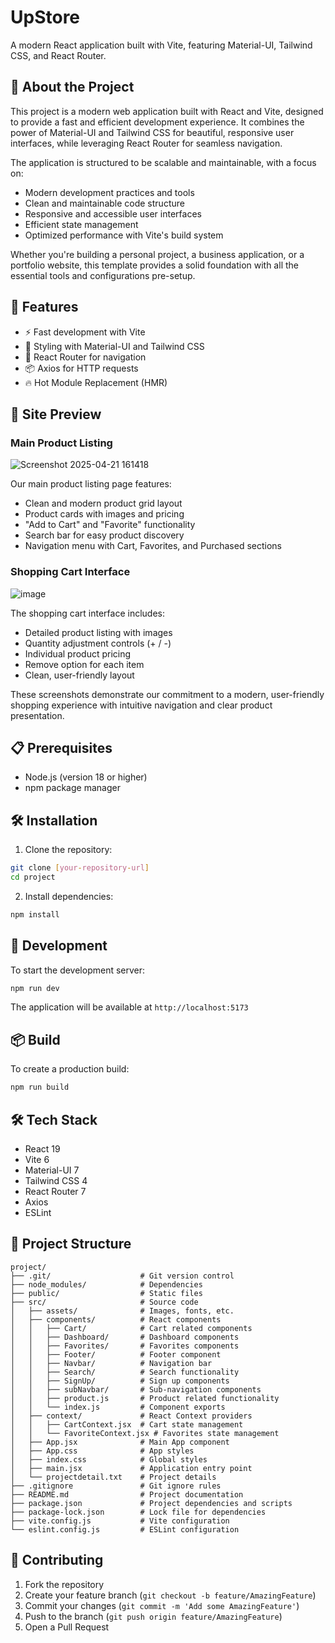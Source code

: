 # UpStore

A modern React application built with Vite, featuring Material-UI, Tailwind CSS, and React Router.

## 📖 About the Project

This project is a modern web application built with React and Vite, designed to provide a fast and efficient development experience. It combines the power of Material-UI and Tailwind CSS for beautiful, responsive user interfaces, while leveraging React Router for seamless navigation.

The application is structured to be scalable and maintainable, with a focus on:
- Modern development practices and tools
- Clean and maintainable code structure
- Responsive and accessible user interfaces
- Efficient state management
- Optimized performance with Vite's build system

Whether you're building a personal project, a business application, or a portfolio website, this template provides a solid foundation with all the essential tools and configurations pre-setup.

## 🚀 Features

- ⚡️ Fast development with Vite
- 🎨 Styling with Material-UI and Tailwind CSS
- 🔄 React Router for navigation
- 📦 Axios for HTTP requests
- 🔥 Hot Module Replacement (HMR)

## 📸 Site Preview

### Main Product Listing
![Screenshot 2025-04-21 161418](https://github.com/user-attachments/assets/4cc3e731-984a-401c-87bc-3ad73518dbaf)


Our main product listing page features:
- Clean and modern product grid layout
- Product cards with images and pricing
- "Add to Cart" and "Favorite" functionality
- Search bar for easy product discovery
- Navigation menu with Cart, Favorites, and Purchased sections

### Shopping Cart Interface
![image](https://github.com/user-attachments/assets/5ab9fc59-2294-4731-9b40-8a1670341d48)


The shopping cart interface includes:
- Detailed product listing with images
- Quantity adjustment controls (+ / -)
- Individual product pricing
- Remove option for each item
- Clean, user-friendly layout

These screenshots demonstrate our commitment to a modern, user-friendly shopping experience with intuitive navigation and clear product presentation.

## 📋 Prerequisites

- Node.js (version 18 or higher)
- npm  package manager


## 🛠️ Installation

1. Clone the repository:
```bash
git clone [your-repository-url]
cd project
```

2. Install dependencies:
```bash
npm install
```

## 🚀 Development

To start the development server:

```bash
npm run dev

```

The application will be available at `http://localhost:5173`

## 📦 Build

To create a production build:

```bash
npm run build

```

## 🛠️ Tech Stack

- React 19
- Vite 6
- Material-UI 7
- Tailwind CSS 4
- React Router 7
- Axios
- ESLint

## 📁 Project Structure

```
project/
├── .git/                    # Git version control
├── node_modules/            # Dependencies
├── public/                  # Static files
├── src/                     # Source code
│   ├── assets/              # Images, fonts, etc.
│   ├── components/          # React components
│   │   ├── Cart/            # Cart related components
│   │   ├── Dashboard/       # Dashboard components
│   │   ├── Favorites/       # Favorites components
│   │   ├── Footer/          # Footer component
│   │   ├── Navbar/          # Navigation bar
│   │   ├── Search/          # Search functionality
│   │   ├── SignUp/          # Sign up components
│   │   ├── subNavbar/       # Sub-navigation components
│   │   ├── product.js       # Product related functionality
│   │   └── index.js         # Component exports
│   ├── context/             # React Context providers
│   │   ├── CartContext.jsx  # Cart state management
│   │   └── FavoriteContext.jsx # Favorites state management
│   ├── App.jsx              # Main App component
│   ├── App.css              # App styles
│   ├── index.css            # Global styles
│   ├── main.jsx             # Application entry point
│   └── projectdetail.txt    # Project details
├── .gitignore               # Git ignore rules
├── README.md                # Project documentation
├── package.json             # Project dependencies and scripts
├── package-lock.json        # Lock file for dependencies
├── vite.config.js           # Vite configuration
└── eslint.config.js         # ESLint configuration
```


## 🤝 Contributing

1. Fork the repository
2. Create your feature branch (`git checkout -b feature/AmazingFeature`)
3. Commit your changes (`git commit -m 'Add some AmazingFeature'`)
4. Push to the branch (`git push origin feature/AmazingFeature`)
5. Open a Pull Request
